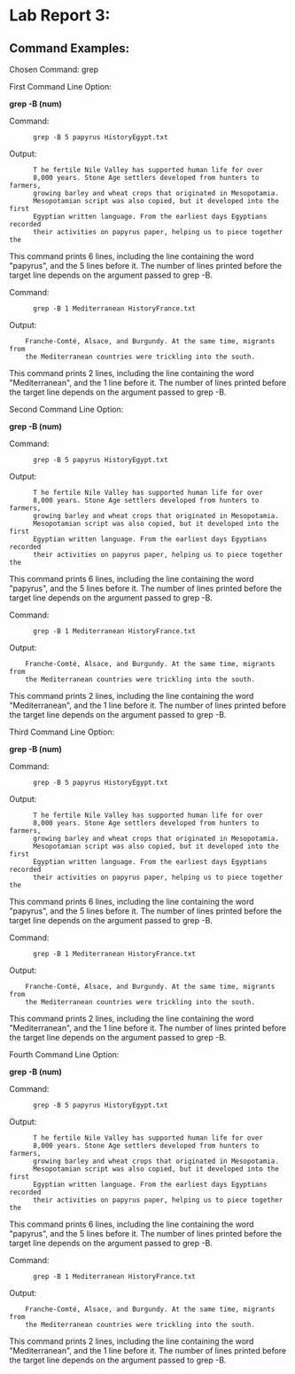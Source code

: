 # Lab Report 3: 

## Command Examples: ##

Chosen Command: grep

First Command Line Option:

**grep -B (num)**

Command:

          grep -B 5 papyrus HistoryEgypt.txt
          
Output:
    
          T he fertile Nile Valley has supported human life for over
          8,000 years. Stone Age settlers developed from hunters to farmers,
          growing barley and wheat crops that originated in Mesopotamia.
          Mesopotamian script was also copied, but it developed into the first
          Egyptian written language. From the earliest days Egyptians recorded
          their activities on papyrus paper, helping us to piece together the
          
This command prints 6 lines, including the line containing the word "papyrus", and the 5 lines before it. The number of lines printed before the target line depends on the argument passed to grep -B.
          

Command:

          grep -B 1 Mediterranean HistoryFrance.txt
          
Output:
    
        Franche-Comté, Alsace, and Bur­gundy. At the same time, migrants from
        the Mediterranean countries were trickling into the south.
        
This command prints 2 lines, including the line containing the word "Mediterranean", and the 1 line before it. The number of lines printed before the target line depends on the argument passed to grep -B.

Second Command Line Option:

**grep -B (num)**

Command:

          grep -B 5 papyrus HistoryEgypt.txt
          
Output:
    
          T he fertile Nile Valley has supported human life for over
          8,000 years. Stone Age settlers developed from hunters to farmers,
          growing barley and wheat crops that originated in Mesopotamia.
          Mesopotamian script was also copied, but it developed into the first
          Egyptian written language. From the earliest days Egyptians recorded
          their activities on papyrus paper, helping us to piece together the
          
This command prints 6 lines, including the line containing the word "papyrus", and the 5 lines before it. The number of lines printed before the target line depends on the argument passed to grep -B.
          

Command:

          grep -B 1 Mediterranean HistoryFrance.txt
          
Output:
    
        Franche-Comté, Alsace, and Bur­gundy. At the same time, migrants from
        the Mediterranean countries were trickling into the south.
        
This command prints 2 lines, including the line containing the word "Mediterranean", and the 1 line before it. The number of lines printed before the target line depends on the argument passed to grep -B.

Third Command Line Option:

**grep -B (num)**

Command:

          grep -B 5 papyrus HistoryEgypt.txt
          
Output:
    
          T he fertile Nile Valley has supported human life for over
          8,000 years. Stone Age settlers developed from hunters to farmers,
          growing barley and wheat crops that originated in Mesopotamia.
          Mesopotamian script was also copied, but it developed into the first
          Egyptian written language. From the earliest days Egyptians recorded
          their activities on papyrus paper, helping us to piece together the
          
This command prints 6 lines, including the line containing the word "papyrus", and the 5 lines before it. The number of lines printed before the target line depends on the argument passed to grep -B.
          

Command:

          grep -B 1 Mediterranean HistoryFrance.txt
          
Output:
    
        Franche-Comté, Alsace, and Bur­gundy. At the same time, migrants from
        the Mediterranean countries were trickling into the south.
        
This command prints 2 lines, including the line containing the word "Mediterranean", and the 1 line before it. The number of lines printed before the target line depends on the argument passed to grep -B.

Fourth Command Line Option:

**grep -B (num)**

Command:

          grep -B 5 papyrus HistoryEgypt.txt
          
Output:
    
          T he fertile Nile Valley has supported human life for over
          8,000 years. Stone Age settlers developed from hunters to farmers,
          growing barley and wheat crops that originated in Mesopotamia.
          Mesopotamian script was also copied, but it developed into the first
          Egyptian written language. From the earliest days Egyptians recorded
          their activities on papyrus paper, helping us to piece together the
          
This command prints 6 lines, including the line containing the word "papyrus", and the 5 lines before it. The number of lines printed before the target line depends on the argument passed to grep -B.
          

Command:

          grep -B 1 Mediterranean HistoryFrance.txt
          
Output:
    
        Franche-Comté, Alsace, and Bur­gundy. At the same time, migrants from
        the Mediterranean countries were trickling into the south.
        
This command prints 2 lines, including the line containing the word "Mediterranean", and the 1 line before it. The number of lines printed before the target line depends on the argument passed to grep -B.
          
          
          
          

          
          
          
          

          
          
          
          

          
          
          
          
